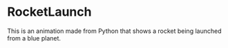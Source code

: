 # RocketLaunch
This is an animation made from Python that shows a rocket being launched from a blue planet. 
